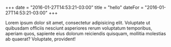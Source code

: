 +++
date = "2016-01-27T14:53:21-03:00"
title = "hello"
dateFor = "2016-01-27T14:53:21-03:00"
+++

Lorem ipsum dolor sit amet, consectetur adipisicing elit. Voluptate ut quibusdam officiis nesciunt asperiores rerum voluptatum temporibus, aperiam quos, sapiente eius dolorum reiciendis quisquam, mollitia molestias ab quaerat? Voluptate, provident!

